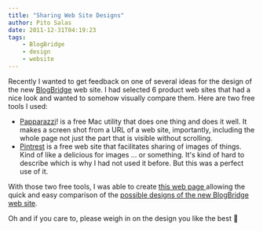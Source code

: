 ```yaml
---
title: "Sharing Web Site Designs"
author: Pito Salas
date: 2011-12-31T04:19:23
tags:
    - BlogBridge
    - design
    - website
---
```




Recently I wanted to get feedback on one of several ideas for the design of
the new [BlogBridge](<http://www.blogbridge.com/>) web site. I had selected 6
product web sites that had a nice look and wanted to somehow visually compare
them. Here are two free tools I used:

  * [Papparazzi](<http://derailer.org/paparazzi/>)! is a free Mac utility that does one thing and does it well. It makes a screen shot from a URL of a web site, importantly, including the whole page not just the part that is visible without scrolling.
  * [Pintrest](<http://pinterest.com/>) is a free web site that facilitates sharing of images of things. Kind of like a delicious for images … or something. It's kind of hard to describe which is why I had not used it before. But this was a perfect use of it.

With those two free tools, I was able to create [this web page
](<http://pinterest.com/pitosalas/blogbridge-web-site-ideas/>)allowing the
quick and easy comparison of the [possible designs of the new BlogBridge web
site](<http://pinterest.com/pitosalas/blogbridge-web-site-ideas/>).

Oh and if you care to, please weigh in on the design you like the best 🙂


